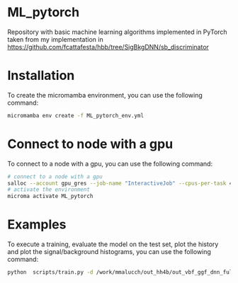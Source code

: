 # ML_pytorch

Repository with basic machine learning algorithms implemented in PyTorch taken from my implementation in https://github.com/fcattafesta/hbb/tree/SigBkgDNN/sb_discriminator


# Installation
To create the micromamba environment, you can use the following command:
```bash
micromamba env create -f ML_pytorch_env.yml
```

# Connect to node with a gpu
To connect to a node with a gpu, you can use the following command:
```bash
# connect to a node with a gpu
salloc --account gpu_gres --job-name "InteractiveJob" --cpus-per-task 4 --mem-per-cpu 3000 --time 01:00:00  -p gpu
# activate the environment
microma activate ML_pytorch
```

# Examples
To execute a training, evaluate the model on the test set, plot the history and plot the signal/background histograms, you can use the following command:

```bash
python  scripts/train.py -d /work/mmalucch/out_hh4b/out_vbf_ggf_dnn_full/ --eval -o --roc --histos --history --gpus 7 -n 4 -p 50 -b 512 -e 10 -c configs/DNN_config_ggF_VBF.yml
```
